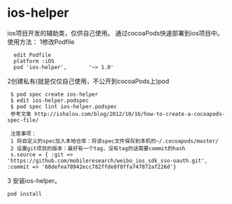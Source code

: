 ios-helper
==========

ios项目开发的辅助类，仅供自己使用。
通过cocoaPods快速部署到ios项目中。
使用方法：
1修改Podfile

      edit Podfile
      platform :iOS
      pod 'ios-helper',       '~> 1.0'
      
2创建私有(就是仅仅自己使用，不公开到cocoaPods上)pod 

     $ pod spec create ios-helper
     $ edit ios-helper.podspec 
     $ pod spec lint ios-helper.podspec
     参考文章 http://ishalou.com/blog/2012/10/16/how-to-create-a-cocoapods-spec-file/
     
     注意事项：
     1 将自定义的spec加入本地仓库：将该spec文件保存到本机的~/.cocoapods/master/
     2 设置git项目的版本：最好有一个tag，没有tag的话需要commit的hash
     s.source = { :git => 'https://github.com/mobileresearch/weibo_ios_sdk_sso-oauth.git', :commit => '68defea78942ecc782ffde8f8ffa747872af226d'}      
      
3 安装ios-helper。

    pod install
    
